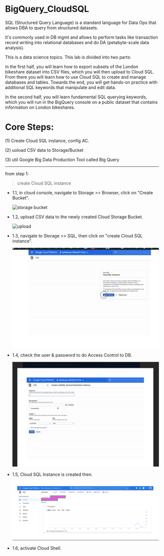 # BigQuery_CloudSQL

SQL (Structured Query Language) is a standard language for Data Ops that allows DBA to query from structured datasets. 

It's commonly used in DB mgmt and allows to perform tasks like transaction record writing into relational databases and do DA (petabyte-scale data analysis).

This is a data science topics. This lab is divided into two parts: 

in the first half, you will learn how to export subsets of the London bikeshare dataset into CSV files, which you will then upload to Cloud SQL. From there you will learn how to use Cloud SQL to create and manage databases and tables. Towards the end, you will get hands-on practice with additional SQL keywords that manipulate and edit data.

In the second half, you will learn fundamental SQL querying keywords, which you will run in the BigQuery console on a public dataset that contains information on London bikeshares.

# Core Steps:

(1) Create Cloud SQL instance, config AC.

(2) uoload CSV data to Storage/Bucket

(3) util Google Big Data Production Tool called Big Query

--------------

from step 1:

> create Cloud SQL instance 

* 1.1, in cloud console, navigate to Storage >> Browser, click on "Create Bucket".


    ![storage bucket](https://cdn.qwiklabs.com/MJaLpJcY4bF7yM0I4XC%2BlzCe3F32kXqqayPLGZ5vK4Q%3D)
    
* 1.2, upload CSV data to the newly created Cloud Storage Bucket.

    ![upload](https://cdn.qwiklabs.com/O0gGDUAw3%2BKFgvwpeQvYtmRFgfAlChH09mZMXpztL%2FM%3D)

* 1.3, navigate to Storage >> SQL, then click on "create Cloud SQL instance".

    ![cloud sql instance](https://raw.githubusercontent.com/QueenieCplusplus/BigQuery_CloudSQL/main/sql_instance.png)

* 1.4, check the user & password to do Access Control to DB.

    ![AC](https://raw.githubusercontent.com/QueenieCplusplus/BigQuery_CloudSQL/main/AC.png)

* 1.5, Cloud SQL Instance is created then.

    ![](https://raw.githubusercontent.com/QueenieCplusplus/BigQuery_CloudSQL/main/cloud_sql_instance_created_1.png)

* 1.6, activate Cloud Shell.

